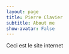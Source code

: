 ```yaml
---
layout: page
title: Pierre Clavier
subtitle: About me
show-avatar: False
---
```

Ceci est le site internet



